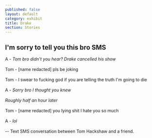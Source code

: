 ```yaml
---
published: false
layout: default
category: exhibit
title: Drake
section: Stories
---
```


## I'm sorry to tell you this bro SMS

A - _Tom bro didn't you hear? Drake cancelled his show_
<br><br>
Tom - [name redacted] pls be joking
<br><br>
Tom - I swear to fucking god if you are telling the truth I'm going to die
<br><br>
A - _Sorry bro I thought you knew_
<br><br>
*Roughly half an hour later*
<br><br>
Tom - [name redacted] you lying shit I hate you so much
<br><br>
A - _lol_
<br><br>
-- Text SMS conversation between Tom Hackshaw and a friend.



